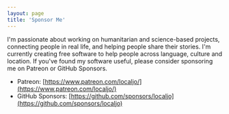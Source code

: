 ```yaml
---
layout: page
title: 'Sponsor Me'
---
```


I'm passionate about working on humanitarian and science-based projects, connecting people in real life, and helping people share their stories. I'm currently creating free software to help people across language, culture and location. If you've found my software useful, please consider sponsoring me on Patreon or GitHub Sponsors.

- Patreon: [https://www.patreon.com/localjo/](https://www.patreon.com/localjo/)
- GitHub Sponsors: [https://github.com/sponsors/localjo](https://github.com/sponsors/localjo)
